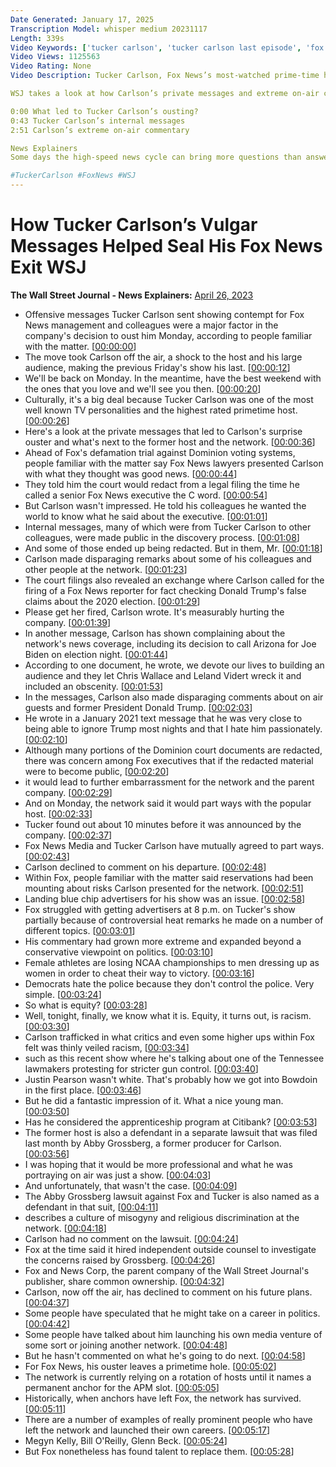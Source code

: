```yaml
---
Date Generated: January 17, 2025
Transcription Model: whisper medium 20231117
Length: 339s
Video Keywords: ['tucker carlson', 'tucker carlson last episode', 'fox news', 'fox news channel', 'fox news network', 'fox news media', 'dominion fox lawsuit', 'tucker carlson news', 'tucker carlson fired', 'trumps false claims', 'carlson comments', 'tucker carlson twitter', 'don lemon', "tucker carlson's vulgar messages", 'seal his fox news exit', 'tucker carlson worth', 'tucker carlson fox news exit', 'wsj', 'redacted', 'newscorp', 'tucker carlson fox news', 'fox news tucker carlson last show', 'tucker carlson ousted', 'usnews']
Video Views: 1125563
Video Rating: None
Video Description: Tucker Carlson, Fox News’s most-watched prime-time host, called a senior network executive the c-word in a redacted message, and reservations had been mounting about risks Carlson presented for the network ahead of his ouster Monday.

WSJ takes a look at how Carlson’s private messages and extreme on-air comments ultimately led to his dismissal.

0:00 What led to Tucker Carlson’s ousting?
0:43 Tucker Carlson’s internal messages
2:51 Carlson’s extreme on-air commentary

News Explainers
Some days the high-speed news cycle can bring more questions than answers. WSJ’s news explainers break down the day's biggest stories into bite-size pieces to help you make sense of the news.

#TuckerCarlson #FoxNews #WSJ
---
```


# How Tucker Carlson’s Vulgar Messages Helped Seal His Fox News Exit  WSJ
**The Wall Street Journal - News Explainers:** [April 26, 2023](https://www.youtube.com/watch?v=0EWHCHkI1bk)
*  Offensive messages Tucker Carlson sent showing contempt for Fox News management and colleagues were a major factor in the company's decision to oust him Monday, according to people familiar with the matter. [[00:00:00](https://www.youtube.com/watch?v=0EWHCHkI1bk&t=0.0s)]
*  The move took Carlson off the air, a shock to the host and his large audience, making the previous Friday's show his last. [[00:00:12](https://www.youtube.com/watch?v=0EWHCHkI1bk&t=12.52s)]
*  We'll be back on Monday. In the meantime, have the best weekend with the ones that you love and we'll see you then. [[00:00:20](https://www.youtube.com/watch?v=0EWHCHkI1bk&t=20.2s)]
*  Culturally, it's a big deal because Tucker Carlson was one of the most well known TV personalities and the highest rated primetime host. [[00:00:26](https://www.youtube.com/watch?v=0EWHCHkI1bk&t=26.080000000000002s)]
*  Here's a look at the private messages that led to Carlson's surprise ouster and what's next to the former host and the network. [[00:00:36](https://www.youtube.com/watch?v=0EWHCHkI1bk&t=36.36s)]
*  Ahead of Fox's defamation trial against Dominion voting systems, people familiar with the matter say Fox News lawyers presented Carlson with what they thought was good news. [[00:00:44](https://www.youtube.com/watch?v=0EWHCHkI1bk&t=44.28s)]
*  They told him the court would redact from a legal filing the time he called a senior Fox News executive the C word. [[00:00:54](https://www.youtube.com/watch?v=0EWHCHkI1bk&t=54.24s)]
*  But Carlson wasn't impressed. He told his colleagues he wanted the world to know what he said about the executive. [[00:01:01](https://www.youtube.com/watch?v=0EWHCHkI1bk&t=61.64s)]
*  Internal messages, many of which were from Tucker Carlson to other colleagues, were made public in the discovery process. [[00:01:08](https://www.youtube.com/watch?v=0EWHCHkI1bk&t=68.16s)]
*  And some of those ended up being redacted. But in them, Mr. [[00:01:18](https://www.youtube.com/watch?v=0EWHCHkI1bk&t=78.6s)]
*  Carlson made disparaging remarks about some of his colleagues and other people at the network. [[00:01:23](https://www.youtube.com/watch?v=0EWHCHkI1bk&t=83.36s)]
*  The court filings also revealed an exchange where Carlson called for the firing of a Fox News reporter for fact checking Donald Trump's false claims about the 2020 election. [[00:01:29](https://www.youtube.com/watch?v=0EWHCHkI1bk&t=89.44s)]
*  Please get her fired, Carlson wrote. It's measurably hurting the company. [[00:01:39](https://www.youtube.com/watch?v=0EWHCHkI1bk&t=99.75999999999999s)]
*  In another message, Carlson has shown complaining about the network's news coverage, including its decision to call Arizona for Joe Biden on election night. [[00:01:44](https://www.youtube.com/watch?v=0EWHCHkI1bk&t=104.48s)]
*  According to one document, he wrote, we devote our lives to building an audience and they let Chris Wallace and Leland Vidert wreck it and included an obscenity. [[00:01:53](https://www.youtube.com/watch?v=0EWHCHkI1bk&t=113.60000000000001s)]
*  In the messages, Carlson also made disparaging comments about on air guests and former President Donald Trump. [[00:02:03](https://www.youtube.com/watch?v=0EWHCHkI1bk&t=123.72s)]
*  He wrote in a January 2021 text message that he was very close to being able to ignore Trump most nights and that I hate him passionately. [[00:02:10](https://www.youtube.com/watch?v=0EWHCHkI1bk&t=130.24s)]
*  Although many portions of the Dominion court documents are redacted, there was concern among Fox executives that if the redacted material were to become public, [[00:02:20](https://www.youtube.com/watch?v=0EWHCHkI1bk&t=140.48000000000002s)]
*  it would lead to further embarrassment for the network and the parent company. [[00:02:29](https://www.youtube.com/watch?v=0EWHCHkI1bk&t=149.48000000000002s)]
*  And on Monday, the network said it would part ways with the popular host. [[00:02:33](https://www.youtube.com/watch?v=0EWHCHkI1bk&t=153.52s)]
*  Tucker found out about 10 minutes before it was announced by the company. [[00:02:37](https://www.youtube.com/watch?v=0EWHCHkI1bk&t=157.52s)]
*  Fox News Media and Tucker Carlson have mutually agreed to part ways. [[00:02:43](https://www.youtube.com/watch?v=0EWHCHkI1bk&t=163.56s)]
*  Carlson declined to comment on his departure. [[00:02:48](https://www.youtube.com/watch?v=0EWHCHkI1bk&t=168.24s)]
*  Within Fox, people familiar with the matter said reservations had been mounting about risks Carlson presented for the network. [[00:02:51](https://www.youtube.com/watch?v=0EWHCHkI1bk&t=171.04000000000002s)]
*  Landing blue chip advertisers for his show was an issue. [[00:02:58](https://www.youtube.com/watch?v=0EWHCHkI1bk&t=178.44s)]
*  Fox struggled with getting advertisers at 8 p.m. on Tucker's show partially because of controversial heat remarks he made on a number of different topics. [[00:03:01](https://www.youtube.com/watch?v=0EWHCHkI1bk&t=181.84s)]
*  His commentary had grown more extreme and expanded beyond a conservative viewpoint on politics. [[00:03:10](https://www.youtube.com/watch?v=0EWHCHkI1bk&t=190.96s)]
*  Female athletes are losing NCAA championships to men dressing up as women in order to cheat their way to victory. [[00:03:16](https://www.youtube.com/watch?v=0EWHCHkI1bk&t=196.92000000000002s)]
*  Democrats hate the police because they don't control the police. Very simple. [[00:03:24](https://www.youtube.com/watch?v=0EWHCHkI1bk&t=204.04000000000002s)]
*  So what is equity? [[00:03:28](https://www.youtube.com/watch?v=0EWHCHkI1bk&t=208.20000000000002s)]
*  Well, tonight, finally, we know what it is. Equity, it turns out, is racism. [[00:03:30](https://www.youtube.com/watch?v=0EWHCHkI1bk&t=210.36s)]
*  Carlson trafficked in what critics and even some higher ups within Fox felt was thinly veiled racism, [[00:03:34](https://www.youtube.com/watch?v=0EWHCHkI1bk&t=214.24s)]
*  such as this recent show where he's talking about one of the Tennessee lawmakers protesting for stricter gun control. [[00:03:40](https://www.youtube.com/watch?v=0EWHCHkI1bk&t=220.08s)]
*  Justin Pearson wasn't white. That's probably how we got into Bowdoin in the first place. [[00:03:46](https://www.youtube.com/watch?v=0EWHCHkI1bk&t=226.4s)]
*  But he did a fantastic impression of it. What a nice young man. [[00:03:50](https://www.youtube.com/watch?v=0EWHCHkI1bk&t=230.20000000000002s)]
*  Has he considered the apprenticeship program at Citibank? [[00:03:53](https://www.youtube.com/watch?v=0EWHCHkI1bk&t=233.44000000000003s)]
*  The former host is also a defendant in a separate lawsuit that was filed last month by Abby Grossberg, a former producer for Carlson. [[00:03:56](https://www.youtube.com/watch?v=0EWHCHkI1bk&t=236.0s)]
*  I was hoping that it would be more professional and what he was portraying on air was just a show. [[00:04:03](https://www.youtube.com/watch?v=0EWHCHkI1bk&t=243.64000000000001s)]
*  And unfortunately, that wasn't the case. [[00:04:09](https://www.youtube.com/watch?v=0EWHCHkI1bk&t=249.72s)]
*  The Abby Grossberg lawsuit against Fox and Tucker is also named as a defendant in that suit, [[00:04:11](https://www.youtube.com/watch?v=0EWHCHkI1bk&t=251.32s)]
*  describes a culture of misogyny and religious discrimination at the network. [[00:04:18](https://www.youtube.com/watch?v=0EWHCHkI1bk&t=258.72s)]
*  Carlson had no comment on the lawsuit. [[00:04:24](https://www.youtube.com/watch?v=0EWHCHkI1bk&t=264.12s)]
*  Fox at the time said it hired independent outside counsel to investigate the concerns raised by Grossberg. [[00:04:26](https://www.youtube.com/watch?v=0EWHCHkI1bk&t=266.64s)]
*  Fox and News Corp, the parent company of the Wall Street Journal's publisher, share common ownership. [[00:04:32](https://www.youtube.com/watch?v=0EWHCHkI1bk&t=272.56s)]
*  Carlson, now off the air, has declined to comment on his future plans. [[00:04:37](https://www.youtube.com/watch?v=0EWHCHkI1bk&t=277.8s)]
*  Some people have speculated that he might take on a career in politics. [[00:04:42](https://www.youtube.com/watch?v=0EWHCHkI1bk&t=282.16s)]
*  Some people have talked about him launching his own media venture of some sort or joining another network. [[00:04:48](https://www.youtube.com/watch?v=0EWHCHkI1bk&t=288.24s)]
*  But he hasn't commented on what he's going to do next. [[00:04:58](https://www.youtube.com/watch?v=0EWHCHkI1bk&t=298.52s)]
*  For Fox News, his ouster leaves a primetime hole. [[00:05:02](https://www.youtube.com/watch?v=0EWHCHkI1bk&t=302.24s)]
*  The network is currently relying on a rotation of hosts until it names a permanent anchor for the APM slot. [[00:05:05](https://www.youtube.com/watch?v=0EWHCHkI1bk&t=305.44s)]
*  Historically, when anchors have left Fox, the network has survived. [[00:05:11](https://www.youtube.com/watch?v=0EWHCHkI1bk&t=311.40000000000003s)]
*  There are a number of examples of really prominent people who have left the network and launched their own careers. [[00:05:17](https://www.youtube.com/watch?v=0EWHCHkI1bk&t=317.0s)]
*  Megyn Kelly, Bill O'Reilly, Glenn Beck. [[00:05:24](https://www.youtube.com/watch?v=0EWHCHkI1bk&t=324.16s)]
*  But Fox nonetheless has found talent to replace them. [[00:05:28](https://www.youtube.com/watch?v=0EWHCHkI1bk&t=328.36s)]
